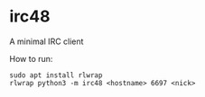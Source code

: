 # irc48

A minimal IRC client

How to run:

```
sudo apt install rlwrap
rlwrap python3 -m irc48 <hostname> 6697 <nick>
```
